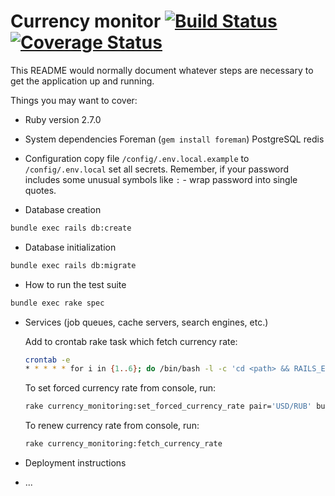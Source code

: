 # Currency monitor [![Build Status](https://travis-ci.org/r72cccp/currency-watcher.svg?branch=master)](https://travis-ci.org/r72cccp/currency-watcher) [![Coverage Status](https://coveralls.io/repos/github/r72cccp/currency-watcher/badge.svg?branch=master)](https://coveralls.io/github/r72cccp/currency-watcher?branch=master)

This README would normally document whatever steps are necessary to get the
application up and running.

Things you may want to cover:

* Ruby version
  2.7.0

* System dependencies
  Foreman (`gem install foreman`)
  PostgreSQL
  redis

* Configuration
  copy file `/config/.env.local.example` to `/config/.env.local`
  set all secrets. Remember, if your password includes some unusual symbols like `:` - wrap password into single quotes.

* Database creation
```bash
bundle exec rails db:create
```

* Database initialization
```bash
bundle exec rails db:migrate
```

* How to run the test suite
```bash
bundle exec rake spec
```

* Services (job queues, cache servers, search engines, etc.)

  Add to crontab rake task which fetch currency rate:
  ```bash
  crontab -e
  * * * * * for i in {1..6}; do /bin/bash -l -c 'cd <path> && RAILS_ENV=development bundle exec rake currency_monitoring:fetch_currency_rate' & sleep 10; done
  ```

  To set forced currency rate from console, run:
  ```bash
  rake currency_monitoring:set_forced_currency_rate pair='USD/RUB' buy=77.99 sell=99.77 expired_at='2020-05-19 21:11:10'
  ```

  To renew currency rate from console, run:
  ```bash
  rake currency_monitoring:fetch_currency_rate
  ```

* Deployment instructions

* ...
